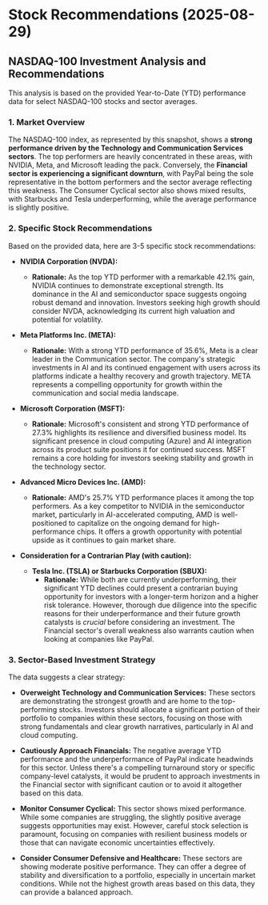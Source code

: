 # Stock Recommendations (2025-08-29)

## NASDAQ-100 Investment Analysis and Recommendations

This analysis is based on the provided Year-to-Date (YTD) performance data for select NASDAQ-100 stocks and sector averages.

### 1. Market Overview

The NASDAQ-100 index, as represented by this snapshot, shows a **strong performance driven by the Technology and Communication Services sectors**. The top performers are heavily concentrated in these areas, with NVIDIA, Meta, and Microsoft leading the pack. Conversely, the **Financial sector is experiencing a significant downturn**, with PayPal being the sole representative in the bottom performers and the sector average reflecting this weakness. The Consumer Cyclical sector also shows mixed results, with Starbucks and Tesla underperforming, while the average performance is slightly positive.

### 2. Specific Stock Recommendations

Based on the provided data, here are 3-5 specific stock recommendations:

*   **NVIDIA Corporation (NVDA):**
    *   **Rationale:** As the top YTD performer with a remarkable 42.1% gain, NVIDIA continues to demonstrate exceptional strength. Its dominance in the AI and semiconductor space suggests ongoing robust demand and innovation. Investors seeking high growth should consider NVDA, acknowledging its current high valuation and potential for volatility.

*   **Meta Platforms Inc. (META):**
    *   **Rationale:** With a strong YTD performance of 35.6%, Meta is a clear leader in the Communication sector. The company's strategic investments in AI and its continued engagement with users across its platforms indicate a healthy recovery and growth trajectory. META represents a compelling opportunity for growth within the communication and social media landscape.

*   **Microsoft Corporation (MSFT):**
    *   **Rationale:** Microsoft's consistent and strong YTD performance of 27.3% highlights its resilience and diversified business model. Its significant presence in cloud computing (Azure) and AI integration across its product suite positions it for continued success. MSFT remains a core holding for investors seeking stability and growth in the technology sector.

*   **Advanced Micro Devices Inc. (AMD):**
    *   **Rationale:** AMD's 25.7% YTD performance places it among the top performers. As a key competitor to NVIDIA in the semiconductor market, particularly in AI-accelerated computing, AMD is well-positioned to capitalize on the ongoing demand for high-performance chips. It offers a growth opportunity with potential upside as it continues to gain market share.

*   **Consideration for a Contrarian Play (with caution):**
    *   **Tesla Inc. (TSLA) or Starbucks Corporation (SBUX):**
        *   **Rationale:** While both are currently underperforming, their significant YTD declines could present a contrarian buying opportunity for investors with a longer-term horizon and a higher risk tolerance. However, thorough due diligence into the specific reasons for their underperformance and their future growth catalysts is *crucial* before considering an investment. The Financial sector's overall weakness also warrants caution when looking at companies like PayPal.

### 3. Sector-Based Investment Strategy

The data suggests a clear strategy:

*   **Overweight Technology and Communication Services:** These sectors are demonstrating the strongest growth and are home to the top-performing stocks. Investors should allocate a significant portion of their portfolio to companies within these sectors, focusing on those with strong fundamentals and clear growth narratives, particularly in AI and cloud computing.

*   **Cautiously Approach Financials:** The negative average YTD performance and the underperformance of PayPal indicate headwinds for this sector. Unless there's a compelling turnaround story or specific company-level catalysts, it would be prudent to approach investments in the Financial sector with significant caution or to avoid it altogether based on this data.

*   **Monitor Consumer Cyclical:** This sector shows mixed performance. While some companies are struggling, the slightly positive average suggests opportunities may exist. However, careful stock selection is paramount, focusing on companies with resilient business models or those that can navigate economic uncertainties effectively.

*   **Consider Consumer Defensive and Healthcare:** These sectors are showing moderate positive performance. They can offer a degree of stability and diversification to a portfolio, especially in uncertain market conditions. While not the highest growth areas based on this data, they can provide a balanced approach.